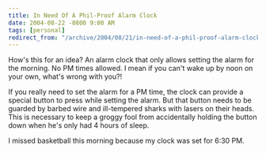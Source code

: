 ```yaml
---
title: In Need Of A Phil-Proof Alarm Clock
date: 2004-08-22 -0800 9:00 AM
tags: [personal]
redirect_from: "/archive/2004/08/21/in-need-of-a-phil-proof-alarm-clock.aspx/"
---
```


How's this for an idea? An alarm clock that only allows setting the
alarm for the morning. No PM times allowed. I mean if you can't wake up
by noon on your own, what's wrong with you?!

If you really need to set the alarm for a PM time, the clock can provide
a special button to press while setting the alarm. But that button needs
to be guarded by barbed wire and ill-tempered sharks with lasers on
their heads. This is necessary to keep a groggy fool from accidentally
holding the button down when he's only had 4 hours of sleep.

I missed basketball this morning because my clock was set for 6:30 PM.

